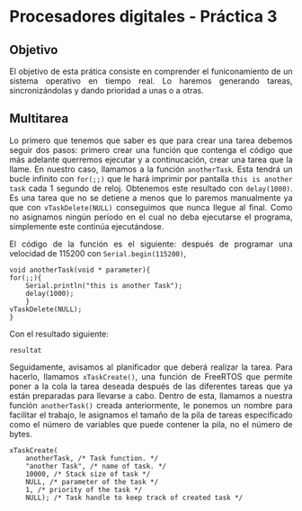 # Procesadores digitales - Práctica 3

## Objetivo
<div align="justify">

El objetivo de esta prática consiste en comprender el funiconamiento de un sistema operativo en tiempo real. Lo haremos generando tareas, sincronizándolas y dando prioridad a unas o a otras.

## Multitarea

Lo primero que tenemos que saber es que para crear una tarea debemos seguir dos pasos: primero crear una función que contenga el código que más adelante querremos ejecutar y a continucación, crear una tarea que la llame. En nuestro caso, llamamos a la función `anotherTask`. Esta tendrá un bucle infinito con `for(;;)` que le hará imprimir por pantalla `this is another task` cada 1 segundo de reloj. Obtenemos este resultado con `delay(1000)`. Es una tarea que no se detiene a menos que lo paremos manualmente ya que con `vTaskDelete(NULL)` conseguimos que nunca llegue al final. Como no asignamos ningún período en el cual no deba ejecutarse el programa, simplemente este continúa ejecutándose. 

El código de la función es el siguiente:
 después de programar una velocidad de 115200 con `Serial.begin(115200)`, 

```
void anotherTask(void * parameter){
for(;;){
    Serial.println("this is another Task");
    delay(1000);
    }
vTaskDelete(NULL);
}
```
Con el resultado siguiente:
```
resultat
```
Seguidamente, avisamos al planificador que deberá realizar la tarea. Para hacerlo, llamamos `xTaskCreate()`, una función de FreeRTOS que permite poner a la cola la tarea deseada después de las diferentes tareas que ya están preparadas para llevarse a cabo. Dentro de esta, llamamos a nuestra función `anotherTask()` creada anteriormente, le ponemos un nombre para facilitar el trabajo, le asignamos el tamaño de la pila de tareas especificado como el número de variables que puede contener la pila, no el número de bytes.

```
xTaskCreate(
    anotherTask, /* Task function. */
    "another Task", /* name of task. */
    10000, /* Stack size of task */
    NULL, /* parameter of the task */
    1, /* priority of the task */
    NULL); /* Task handle to keep track of created task */
```